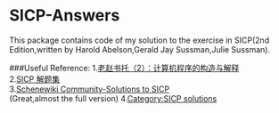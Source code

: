 # SICP-Answers

This package contains code of my solution to the exercise in SICP(2nd Edition,written by Harold Abelson,Gerald Jay Sussman,Julie Sussman).

###Useful Reference:
1.[老赵书托（2）：计算机程序的构造与解释](http://www.cnblogs.com/JeffreyZhao/archive/2009/07/15/recommended-reading-2-sicp.html)<br />
2.[SICP 解题集](http://sicp.readthedocs.org/en/latest/)<br />
3.[Schenewiki Community-Solutions to SICP](http://community.schemewiki.org/?SICP-Solutions) <br /> (Great,almost the full version)
4.[Category:SICP solutions](http://wiki.drewhess.com/wiki/Category:SICP_solutions)




